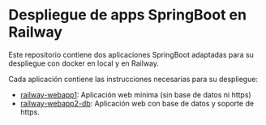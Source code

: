 # Despliegue de apps SpringBoot en Railway

Este repositorio contiene dos aplicaciones SpringBoot adaptadas para su despliegue con docker en local y en Railway.

Cada aplicación contiene las instrucciones necesarias para su despliegue:
* [railway-webapp1](railway-webapp1/): Aplicación web mínima (sin base de datos ni https)
* [railway-webapp2-db](railway-webapp2-db): Aplicación web con base de datos y soporte de https.
